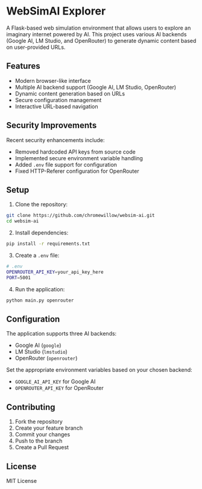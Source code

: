 # WebSimAI Explorer

A Flask-based web simulation environment that allows users to explore an imaginary internet powered by AI. This project uses various AI backends (Google AI, LM Studio, and OpenRouter) to generate dynamic content based on user-provided URLs.

## Features

- Modern browser-like interface
- Multiple AI backend support (Google AI, LM Studio, OpenRouter)
- Dynamic content generation based on URLs
- Secure configuration management
- Interactive URL-based navigation

## Security Improvements

Recent security enhancements include:
- Removed hardcoded API keys from source code
- Implemented secure environment variable handling
- Added `.env` file support for configuration
- Fixed HTTP-Referer configuration for OpenRouter

## Setup

1. Clone the repository:
```bash
git clone https://github.com/chromewillow/websim-ai.git
cd websim-ai
```

2. Install dependencies:
```bash
pip install -r requirements.txt
```

3. Create a `.env` file:
```bash
# .env
OPENROUTER_API_KEY=your_api_key_here
PORT=5001
```

4. Run the application:
```bash
python main.py openrouter
```

## Configuration

The application supports three AI backends:
- Google AI (`google`)
- LM Studio (`lmstudio`)
- OpenRouter (`openrouter`)

Set the appropriate environment variables based on your chosen backend:
- `GOOGLE_AI_API_KEY` for Google AI
- `OPENROUTER_API_KEY` for OpenRouter

## Contributing

1. Fork the repository
2. Create your feature branch
3. Commit your changes
4. Push to the branch
5. Create a Pull Request

## License

MIT License